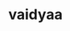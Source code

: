 # vaidyaa
<object data="https://drive.google.com/file/d/1rV3Dwb2HLDd0bZ54bxs4m-ojj4Ww1OF6/view?usp=sharing" width="1000" height="1000" type='application/pdf'></object>
